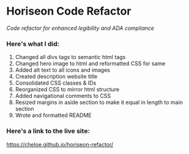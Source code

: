 # Horiseon Code Refactor
<i>Code refactor for enhanced legibility and ADA compliance </i>

### Here's what I did: 

1. Changed all divs tags to semantic html tags
2. Changed hero image to html and reformatted CSS for same
3. Added alt text to all icons and images
4. Created description website title
5. Consolidated CSS classes & IDs
6. Reorganized CSS to mirror html structure
7. Added navigational comments to CSS
8. Resized margins in aside section to make it equal in length to main section
9. Wrote and formatted README


### Here's a link to the live site: 

https://cheloe.github.io/horiseon-refactor/
